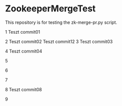 # ZookeeperMergeTest
This repository is for testing the zk-merge-pr.py script. 

1
Teszt commit01

2
Teszt commit02
Teszt commit12
3
Teszt commit03

4
Teszt commit04

5

6

7

8
Teszt commit08

9
